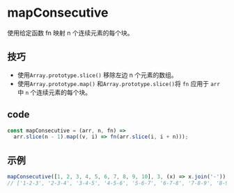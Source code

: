 # mapConsecutive

使用给定函数 fn 映射 n 个连续元素的每个块。

## 技巧

- 使用`Array.prototype.slice()` 移除左边 n 个元素的数组。
- 使用`Array.prototype.map()` 和`Array.prototype.slice()`将 `fn` 应用于 `arr` 中 `n` 个连续元素的每个块。

## code

```js
const mapConsecutive = (arr, n, fn) =>
  arr.slice(n - 1).map((v, i) => fn(arr.slice(i, i + n)));
```

## 示例

```js
mapConsecutive([1, 2, 3, 4, 5, 6, 7, 8, 9, 10], 3, (x) => x.join('-'));
// ['1-2-3', '2-3-4', '3-4-5', '4-5-6', '5-6-7', '6-7-8', '7-8-9', '8-9-10'];
```
